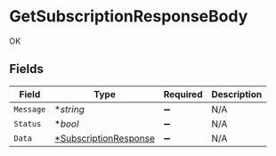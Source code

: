 # GetSubscriptionResponseBody

OK


## Fields

| Field                                              | Type                                               | Required                                           | Description                                        |
| -------------------------------------------------- | -------------------------------------------------- | -------------------------------------------------- | -------------------------------------------------- |
| `Message`                                          | **string*                                          | :heavy_minus_sign:                                 | N/A                                                |
| `Status`                                           | **bool*                                            | :heavy_minus_sign:                                 | N/A                                                |
| `Data`                                             | [*SubscriptionResponse](./subscriptionresponse.md) | :heavy_minus_sign:                                 | N/A                                                |